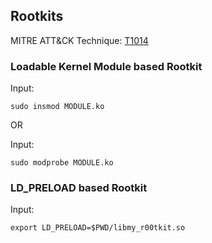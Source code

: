 ## Rootkits

MITRE ATT&CK Technique: [T1014](https://attack.mitre.org/wiki/Technique/T1014)

### Loadable Kernel Module based Rootkit

Input:

    sudo insmod MODULE.ko

OR

Input:

    sudo modprobe MODULE.ko

### LD_PRELOAD based Rootkit

Input:

    export LD_PRELOAD=$PWD/libmy_r00tkit.so